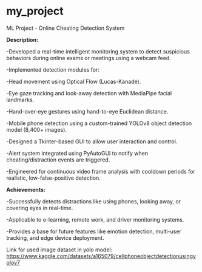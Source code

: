 # my_project
ML Project - Online Cheating Detection System

**Description:**

-Developed a real-time intelligent monitoring system to detect suspicious behaviors during online exams or meetings using a webcam feed.

-Implemented detection modules for:

-Head movement using Optical Flow (Lucas-Kanade).

-Eye gaze tracking and look-away detection with MediaPipe facial landmarks.

-Hand-over-eye gestures using hand-to-eye Euclidean distance.

-Mobile phone detection using a custom-trained YOLOv8 object detection model (8,400+ images).

-Designed a Tkinter-based GUI to allow user interaction and control.

-Alert system integrated using PyAutoGUI to notify when cheating/distraction events are triggered.

-Engineered for continuous video frame analysis with cooldown periods for realistic, low-false-positive detection.

**Achievements:**

-Successfully detects distractions like using phones, looking away, or covering eyes in real-time.

-Applicable to e-learning, remote work, and driver monitoring systems.

-Provides a base for future features like emotion detection, multi-user tracking, and edge device deployment.


Link for used image dataset in yolo model: https://www.kaggle.com/datasets/a165079/cellphoneobjectdetectionusingyolov7
